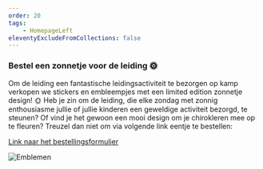 ```yaml
---
order: 20
tags:
    - HomepageLeft
eleventyExcludeFromCollections: false
---
```


### Bestel een zonnetje voor de leiding 🌞

Om de leiding een fantastische leidingsactiviteit te bezorgen op kamp verkopen we stickers en embleempjes met een limited edition zonnetje design! 🌞 
Heb je zin om de leiding, die elke zondag met zonnig enthousiasme jullie of jullie kinderen een geweldige activiteit bezorgd, te steunen? Of vind je het gewoon een mooi design om je chirokleren mee op te fleuren? Treuzel dan niet om via volgende link eentje te bestellen:

[Link naar het bestellingsformulier](https://docs.google.com/forms/d/e/1FAIpQLSeRkIP_9xmpeo4EVSF5fbufvg504kXq6bSMiFi7HTaxedUX0A/viewform)

![Emblemen](/media/emblemen.jpg)
